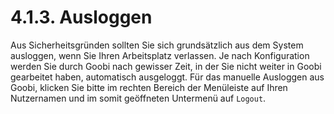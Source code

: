 # 4.1.3. Ausloggen

Aus Sicherheitsgründen sollten Sie sich grundsätzlich aus dem System ausloggen, wenn Sie Ihren Arbeitsplatz verlassen. Je nach Konfiguration werden Sie durch Goobi nach gewisser Zeit, in der Sie nicht weiter in Goobi gearbeitet haben, automatisch ausgeloggt. Für das manuelle Ausloggen aus Goobi, klicken Sie bitte im rechten Bereich der Menüleiste auf Ihren Nutzernamen und im somit geöffneten Untermenü auf `Logout`.

